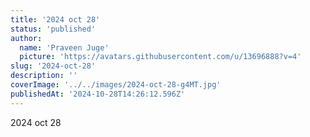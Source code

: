 ```yaml
---
title: '2024 oct 28'
status: 'published'
author:
  name: 'Praveen Juge'
  picture: 'https://avatars.githubusercontent.com/u/13696888?v=4'
slug: '2024-oct-28'
description: ''
coverImage: '../../images/2024-oct-28-g4MT.jpg'
publishedAt: '2024-10-28T14:26:12.596Z'
---
```


2024 oct 28